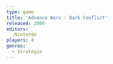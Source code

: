 ```yaml
---
type: game
title: 'Advance Wars : Dark Conflict'
released: 2008
editors: 
  -Nintendo
players: 4
genres:
  - Stratégie
---
```

